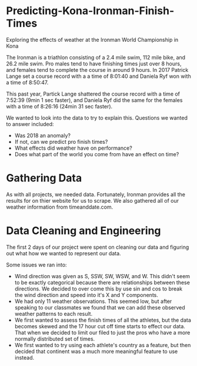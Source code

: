 # Predicting-Kona-Ironman-Finish-Times
Exploring the effects of weather at the Ironman World Championship in Kona


The Ironman is a triathlon consisting of a 2.4 mile swim, 112 mile bike, and 26.2 mile swim. Pro males tend to have finishing times just over 8 hours, and females tend to complete the course in around 9 hours. In 2017 Patrick Lange set a course record with a a time of 8:01:40 and Daniela Ryf won with a time of 8:50:47.

This past year, Partick Lange shattered the course record with a time of 7:52:39 (9min 1 sec faster), and Daniela Ryf did the same for the females with a time of 8:26:16 (24min 31 sec faster).

We wanted to look into the data to try to explain this. Questions we wanted to answer included:

- Was 2018 an anomaly?
- If not, can we predict pro finish times?
- What effects did weather have on performance?
- Does what part of the world you come from have an effect on time?


# Gathering Data
As with all projects, we needed data. Fortunately, Ironman provides all the results for on thier website for us to scrape. We also gathered all of our weather information from timeanddate.com.

# Data Cleaning and Engineering
The first 2 days of our project were spent on cleaning our data and figuring out what how we wanted to represent our data.

Some issues we ran into:

-  Wind direction was given as S, SSW, SW, WSW, and W. This didn't seem to be exactly categorical because there are relationships between these directions. We decided to over come this by use sin and cos to break the wind direction and speed into it's X and Y components.
-  We had only 11 weather observations. This seemed low, but after speaking to our classmates we found that we can add these observed weather patterns to each result.
-  We first wanted to assess the finish times of all the athletes, but the data becomes skewed and the 17 hour cut off time starts to effect our data. That when we decided to limit our filed to just the pros who have a more normally distributed set of times.
-  We first wanted to try using each athlete's country as a feature, but then decided that continent was a much more meaningful feature to use instead.
